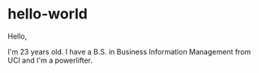 # hello-world

Hello,

I'm 23 years old. I have a B.S. in Business Information Management from UCI and I'm a powerlifter.
